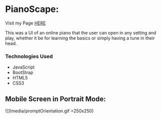 # PianoScape: 
Visit my Page [HERE](https://pianoscape.pages.dev)

This was a UI of an online piano that the user can open in any setting and play, whether it be for learning the basics or simply having a tune in their head.

### Technologies Used

* JavaScript
* BootStrap
* HTML5
* CSS3


## Mobile Screen in Portrait Mode:
![](media/promptOrientation.gif =250x250)
